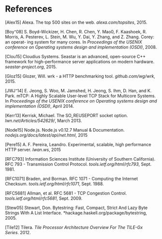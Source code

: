 # References

[Alex15]
Alexa. The top 500 sites on the web. *alexa.com/topsites*, 2015.

[Boy⁺08]
S. Boyd-Wickizer, H. Chen, R. Chen, Y. Mao0, F. Kaashoek, R. Morris,
A. Pesterev, L. Stein, M. Wu, Y. Dai, Y. Zhang, and Z. Zhang. Corey: an operat-
ing system for many cores. In *Proceedings of the USENIX conference on
Operating systems design and implementation (OSDI)*, 2008.

[Clou15]
Cloudius Systems. Seastar is an advanced, open-source C++ framework for
high-performance server applications on modern hardware. *seastar-project.org*,
2015.

[Gloz15]
Glozer, Will. wrk - a HTTP benchmarking tool. *github.com/wg/wrk*, 2015.

[JWJ⁺14]
E. Jeong, S. Woo, M. Jamshed, H. Jeong, S. Ihm, D. Han, and K. Park.
mTCP: A Highly Scalable User-level TCP Stack for Multicore Systems. In
*Proceedings of the USENIX conference on Operating systems design and
implementation (OSDI)*, April 2014.

[Kerr13]
Kerrisk, Michael. The SO_REUSEPORT socket option. *lwn.net/Articles/542629/*,
March 2013.

[Node15]
Node.js. Node.js v0.12.7 Manual & Documentation.
*nodejs.org/docs/latest/api/net.html*, 2015

[Pere15]
A. F. Pereira, Leandro. Experimental, scalable, high performance HTTP server.
*lwan.ws*, 2015

[RFC793]
Information Sciences Institute (University of Southern California).
RFC 793 - Transmission Control Protocol.
*tools.ietf.org/html/rfc793*, Sept. 1981.

[RFC1071]
Braden, and Borman. RFC 1071 - Computing the Internet Checksum.
*tools.ietf.org/html/rfc1071*, Sept. 1988.

[RFC5681]
Allman, et al. RFC 5681 - TCP Congestion Control.
*tools.ietf.org/html/rfc5681*, Sept. 2009.

[Stew05]
Stewart, Don. Bytestring: Fast, Compact, Strict And Lazy Byte Strings With A
List Interface. *hackage.haskell.org/package/bytestring, 2005.

[Tile12]
Tilera. *Tile Processor Architecture Overview For The TILE-Gx Series*. 2012.
